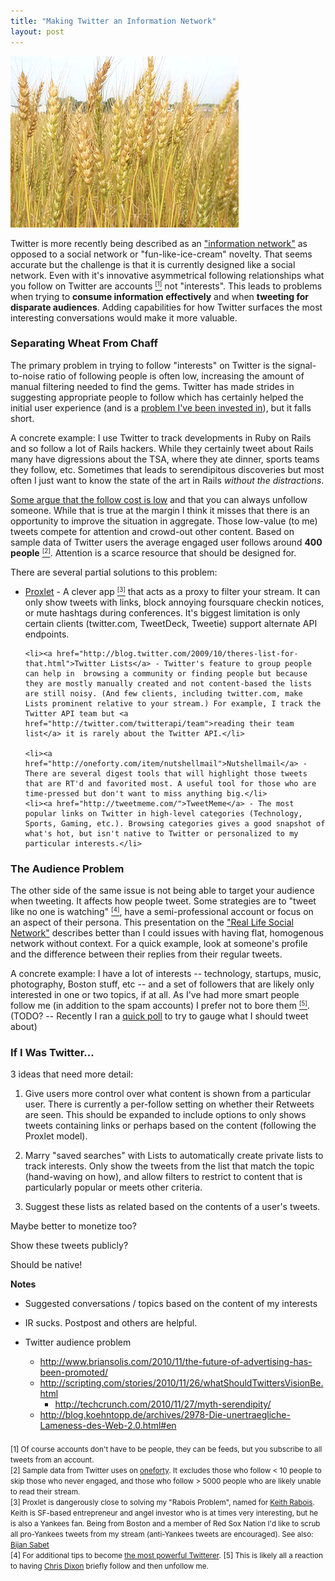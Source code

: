 ```yaml
--- 
title: "Making Twitter an Information Network"
layout: post
---
```


<div class="flickr-frame" style="margin-bottom: 14px;"><img src="/images/wheat_chaff.png" class="flickr-photo" /></div>

Twitter is more recently being described as an <a href="http://www.nytimes.com/2010/10/31/technology/31ev.html?_r=1&pagewanted=print">"information network"</a> as opposed to a social network or "fun-like-ice-cream" novelty. That seems accurate but the challenge is that it is currently designed like a social network. Even with it's innovative asymmetrical following relationships what you follow on Twitter are accounts <a href="#accounts"><small><sup>[1]</sup></small></a> not "interests". This leads to problems when trying to <strong>consume information effectively</strong> and when <strong>tweeting for disparate audiences</strong>. Adding capabilities for how Twitter surfaces the most interesting conversations would make it more valuable. 

<h3>Separating Wheat From Chaff</h3>

The primary problem in trying to follow "interests" on Twitter is the signal-to-noise ratio of following people is often low, increasing the amount of manual filtering needed to find the gems. Twitter has made strides in suggesting appropriate people to follow which has certainly helped the initial user experience (and is a <a href="/2010/11/flowtown-acquires-who-should-i-follow/">problem I've been invested in</a>), but it falls short.

A concrete example: I use Twitter to track developments in Ruby on Rails and so follow a lot of Rails hackers. While they certainly tweet about Rails many have digressions about the TSA, where they ate dinner, sports teams they follow, etc. Sometimes that leads to serendipitous discoveries but most often I just want to know the state of the art in Rails <em>without the distractions</em>.

<a href="http://www.christinacacioppo.com/blog/2010/11/08/low-costs/">Some argue that the follow cost is low</a> and that you can always unfollow someone. While that is true at the margin I think it misses that there is an opportunity to improve the situation in aggregate. Those low-value (to me) tweets compete for attention and crowd-out other content. Based on sample data of Twitter users the average engaged user follows around <strong>400 people</strong> <a href="#followingcount"><small><sup>[2]</sup></small></a>. Attention is a scarce resource that should be designed for.

There are several partial solutions to this problem:

<ul>
	<li><a href="http://proxlet.com/">Proxlet</a> - A clever app <a href="#rabois"><small><sup>[3]</sup></small></a> that acts as a proxy to filter your stream. It can only show tweets with links, block annoying foursquare checkin notices, or mute hashtags during conferences. It's biggest limitation is only certain clients (twitter.com, TweetDeck, Tweetie) support alternate API endpoints.</li>

	<li><a href="http://blog.twitter.com/2009/10/theres-list-for-that.html">Twitter Lists</a> - Twitter's feature to group people can help in  browsing a community or finding people but because they are mostly manually created and not content-based the lists are still noisy. (And few clients, including twitter.com, make Lists prominent relative to your stream.) For example, I track the Twitter API team but <a href="http://twitter.com/twitterapi/team">reading their team list</a> it is rarely about the Twitter API.</li>
	
	<li><a href="http://oneforty.com/item/nutshellmail">Nutshellmail</a> - There are several digest tools that will highlight those tweets that are RT'd and favorited most. A useful tool for those who are time-pressed but don't want to miss anything big.</li>
	<li><a href="http://tweetmeme.com/">TweetMeme</a> - The most popular links on Twitter in high-level categories (Technology, Sports, Gaming, etc.). Browsing categories gives a good snapshot of what's hot, but isn't native to Twitter or personalized to my particular interests.</li>
</ul>

<h3>The Audience Problem</h3>

The other side of the same issue is not being able to target your audience when tweeting. It affects how people tweet. Some strategies are to "tweet like no one is watching" <a href="#powertips"><small><sup>[4]</sup></small></a>, have a semi-professional account or focus on an aspect of their persona. This presentation on the <a href="http://www.slideshare.net/padday/the-real-life-social-network-v2">"Real Life Social Network"</a> describes better than I could issues with having flat, homogenous network without context. For a quick example, look at someone's profile and the difference between their replies from their regular tweets.

A concrete example: I have a lot of interests -- technology, startups, music, photography, Boston stuff, etc -- and a set of followers that are likely only interested in one or two topics, if at all. As I've had more smart people follow me (in addition to the spam accounts) I prefer not to bore them <a href="#cdixon"><small><sup>[5]</sup></small></a>. (TODO? -- Recently I ran a <a href="http://twtpoll.com/r/w974s0">quick poll</a> to try to gauge what I should tweet about)

<h3>If I Was Twitter...</h3>

3 ideas that need more detail:

1) Give users more control over what content is shown from a particular user. There is currently a per-follow setting on whether their Retweets are seen. This should be expanded to include options to only shows tweets containing links or perhaps based on the content (following the Proxlet model). 

2) Marry "saved searches" with Lists to automatically create private lists to track interests. Only show the tweets from the list that match the topic (hand-waving on how), and allow filters to restrict to content that is particularly popular or meets other criteria.

3) Suggest these lists as related based on the contents of a user's tweets.

Maybe better to monetize too?

Show these tweets publicly?

Should be native!


<strong>Notes</strong>
- Suggested conversations / topics based on the content of my interests
- IR sucks. Postpost and others are helpful.

- Twitter audience problem
	- http://www.briansolis.com/2010/11/the-future-of-advertising-has-been-promoted/
  -	http://scripting.com/stories/2010/11/26/whatShouldTwittersVisionBe.html
	- http://techcrunch.com/2010/11/27/myth-serendipity/
  - http://blog.koehntopp.de/archives/2978-Die-unertraegliche-Lameness-des-Web-2.0.html#en
  

<div style="margin-top: 20px;">
	<a name="accounts"></a><small>[1] Of course accounts don't have to be people, they can be feeds, but you subscribe to all tweets from an account.</small>
	<br />
	<a name="followingcount"></a><small>[2] Sample data from Twitter uses on <a href="http://oneforty.com">oneforty</a>. It excludes those who follow &lt; 10 people to skip those who never engaged, and those who follow &gt; 5000 people who are likely unable to read their stream.</small>
	<br />
	<a name="rabois"></a><small>[3] Proxlet is dangerously close to solving my "Rabois Problem", named for <a href="http://twitter.com/rabois">Keith Rabois</a>. Keith is SF-based entrepreneur and angel investor who is at times very interesting, but he is also a Yankees fan. Being from Boston and a member of Red Sox Nation I'd like to scrub all pro-Yankees tweets from my stream (anti-Yankees tweets are encouraged). See also: <a href="http://twitter.com/bijan">Bijan Sabet</a></small>
	<br />
	<a name="powertips"></a><small>[4] For additional tips to become <a href="http://bajillionhits.biz/post/1424224931/50-power-twitter-tips-to-become-the-most-powerful">the most powerful Twitterer</a>.</small>
	<a name="powertips"></a><small>[5] This is likely all a reaction to having <a href="http://twitter.com/cdixon">Chris Dixon</a> briefly follow and then unfollow me.</small>
</div>